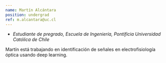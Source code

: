 ```yaml
---
name: Martín Alcántara
position: undergrad
ref: m.alcantara@uc.cl
---
```


- _Estudiante de pregrado, Escuela de Ingeniería, Pontificia Universidad Católica de Chile_

Martín está trabajando en identificación de señales en electrofisiología óptica usando deep learning.